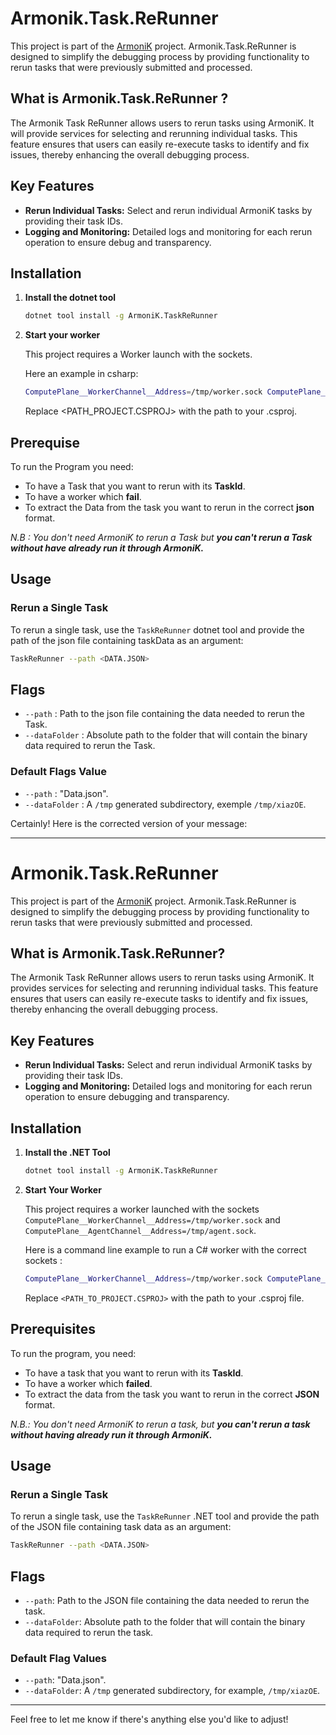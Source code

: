 # Armonik.Task.ReRunner

This project is part of the  [ArmoniK](https://github.com/aneoconsulting/ArmoniK) project. Armonik.Task.ReRunner is designed to simplify the debugging process by providing functionality to rerun tasks that were previously submitted and processed.

## What is Armonik.Task.ReRunner ?

The Armonik Task ReRunner allows users to rerun tasks using ArmoniK.
It will provide services for selecting and rerunning individual tasks.
This feature ensures that users can easily re-execute tasks to identify and fix issues, thereby enhancing the overall debugging process.

## Key Features

- **Rerun Individual Tasks:** Select and rerun individual ArmoniK tasks by providing their task IDs.
- **Logging and Monitoring:** Detailed logs and monitoring for each rerun operation to ensure debug and transparency.

## Installation

1. **Install the dotnet tool**

    ```sh
    dotnet tool install -g ArmoniK.TaskReRunner
    ```

2. **Start your worker**

    This project requires a Worker launch with the sockets.
    
    Here an example in csharp:

    ```sh
    ComputePlane__WorkerChannel__Address=/tmp/worker.sock ComputePlane__AgentChannel__Address=/tmp/agent.sock dotnet run --project <PATH_PROJECT.CSPROJ>
    ```

    Replace <PATH_PROJECT.CSPROJ> with the path to your .csproj. 

## Prerequise

To run the Program you need:
- To have a Task that you want to rerun with its **TaskId**.
- To have a worker which **fail**.
- To extract the Data from the task you want to rerun in the correct **json** format.

*N.B : You don't need ArmoniK to rerun a Task but **you can't rerun a Task without have already run it through ArmoniK.***

## Usage

### Rerun a Single Task

To rerun a single task, use the `TaskReRunner` dotnet tool and provide the path of the json file containing taskData as an argument:

```sh
TaskReRunner --path <DATA.JSON>
```

## Flags

- `--path` : Path to the json file containing the data needed to rerun the Task.
- `--dataFolder` : Absolute path to the folder that will contain the binary data required to rerun the Task.

### Default Flags Value

- `--path` : "Data.json".
- `--dataFolder` : A `/tmp` generated subdirectory, exemple `/tmp/xiazOE`.



Certainly! Here is the corrected version of your message:

---

# Armonik.Task.ReRunner

This project is part of the [ArmoniK](https://github.com/aneoconsulting/ArmoniK) project. Armonik.Task.ReRunner is designed to simplify the debugging process by providing functionality to rerun tasks that were previously submitted and processed.

## What is Armonik.Task.ReRunner?

The Armonik Task ReRunner allows users to rerun tasks using ArmoniK. It provides services for selecting and rerunning individual tasks. This feature ensures that users can easily re-execute tasks to identify and fix issues, thereby enhancing the overall debugging process.

## Key Features

- **Rerun Individual Tasks:** Select and rerun individual ArmoniK tasks by providing their task IDs.
- **Logging and Monitoring:** Detailed logs and monitoring for each rerun operation to ensure debugging and transparency.

## Installation

1. **Install the .NET Tool**

    ```sh
    dotnet tool install -g ArmoniK.TaskReRunner
    ```

2. **Start Your Worker**

    This project requires a worker launched with the sockets `ComputePlane__WorkerChannel__Address=/tmp/worker.sock` and `ComputePlane__AgentChannel__Address=/tmp/agent.sock`.
    
    Here is a command line example to run a C# worker with the correct sockets :

    ```sh
    ComputePlane__WorkerChannel__Address=/tmp/worker.sock ComputePlane__AgentChannel__Address=/tmp/agent.sock dotnet run --project <PATH_TO_PROJECT.CSPROJ>
    ```

    Replace `<PATH_TO_PROJECT.CSPROJ>` with the path to your .csproj file.

## Prerequisites

To run the program, you need:
- To have a task that you want to rerun with its **TaskId**.
- To have a worker which **failed**.
- To extract the data from the task you want to rerun in the correct **JSON** format.

*N.B.: You don't need ArmoniK to rerun a task, but **you can't rerun a task without having already run it through ArmoniK.***

## Usage

### Rerun a Single Task

To rerun a single task, use the `TaskReRunner` .NET tool and provide the path of the JSON file containing task data as an argument:

```sh
TaskReRunner --path <DATA.JSON>
```

## Flags

- `--path`: Path to the JSON file containing the data needed to rerun the task.
- `--dataFolder`: Absolute path to the folder that will contain the binary data required to rerun the task.

### Default Flag Values

- `--path`: "Data.json".
- `--dataFolder`: A `/tmp` generated subdirectory, for example, `/tmp/xiazOE`.

---

Feel free to let me know if there's anything else you'd like to adjust!